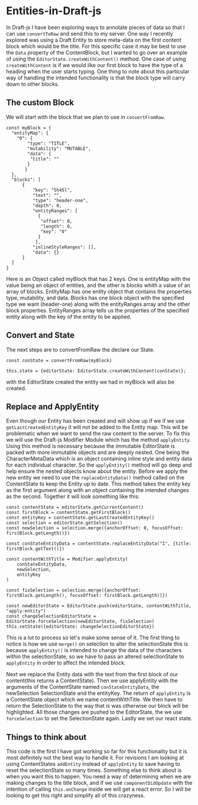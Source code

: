 # Entities-in-Draft-js

In Draft-js I have been exploring ways to annotate pieces of data so that I can use `convertToRaw` and send this to my server. One way I recently explored was using a Draft Entity to store meta-data on the first content block which would be the title. For this specific case it may be best to use the `Data` property of the ContentBlock, but I wanted to go over an example of using the `EditorState.createWithContent()` method. One case of using `createWithContent` is if we would like our first block to have the type of a heading when the user starts typing. One thing to note about this particular way of handling the intended functionality is that the block type will carry down to other blocks.

## The custom Block
We will start with the block that we plan to use in `convertFromRaw`.
```
const myBlock = {
  "entityMap": {
    "0": {
        "type": "TITLE",
        "mutability": "MUTABLE",
        "data": {
         "title": ""
        }
       }
  },
  "blocks": [
      {
          "key": "5h45l",
          "text": "",
          "type": "header-one",
          "depth": 0,
          "entityRanges": [
            {
             "offset": 0,
             "length": 0,
             "key": "0"
            }
           ],
          "inlineStyleRanges": [],
          "data": {}
      }
  ]
}
```
Here is an Object called myBlock that has 2 keys. One is entityMap with the value being an object of entities, and the other is blocks whith a value of an array of blocks. EntityMap has one entity object that contains the properties type, mutability, and data. Blocks has one block object with the specified type we want (header-one) along with the entityRanges array and the other block properties. EntityRanges array tells us the properties of the specified entity along with the key of the entity to be applied.

## Convert and State
The next steps are to convertFromRaw the declare our State.
```
const conState = convertFromRaw(myBlock)

this.state = {editorState: EditorState.createWithContent(conState)};
```
with the EditorState created the entity we had in myBlock will also be created.

## Replace and ApplyEntity
Even though our Entity has been created and will show up if we if we use `getLastCreatedEntityKey` it will not be added to the Entity map. This will be problematic when we want to send the raw content to the server. To fix this we will use the Draft-js Modifier Module which has the method `applyEntity`. Using this method is necessary because the immutable EditorState is packed with more immutable objects and are deeply nested. One being the CharacterMetaData which is an object containing inline style and entity data for each individual character. So the `applyEntity()` method will go deep and help ensure the nested objects know about the entity. Before we apply the new entity we need to use the `replaceEntityData()` method called on the ContentState to keep the Entity up to date. This method takes the entity key as the first argument along with an object containing the intended changes as the second. Together it will look something like this:
```
const contentState = editorState.getCurrentContent()
const firstBlock = contentState.getFirstBlock()
const entityKey = contentState.getLastCreatedEntityKey()
const selection = editorState.getSelection()
const newSelection = selection.merge({anchorOffset: 0, focusOffset: firstBlock.getLength()})

const conStateEntityData = contentState.replaceEntityData("1", {title: firstBlock.getText()})

const contentWithTitle = Modifier.applyEntity(
    conStateEntityData,
    newSelection,
    entityKey
)

const fixSelection = selection.merge({anchorOffset: firstBlock.getLength(), focusOffset: firstBlock.getLength()})

const newEditorState = EditorState.push(editorState, contentWithTitle, "apply-entity")
const changeSelectionEditorState = EditorState.forceSelection(newEditorState, fixSelection)
this.setState({editorState: changeSelectionEditorState})
```
This is a lot to process so let's make some sense of it.
The first thing to notice is how we use `merge()` on selection to alter the selectionState this is because `applyEntity()` is intended to change the data of the characters within the selectionState, so we have to pass an altered selectionState to `applyEntity` in order to affect the intended block.

Next we replace the Entity data with the text from the first block of our content(this returns a ContentState). Then we use applyEntity with the arguments of the ContentState named `conStateEntityData`, the newSelection SelectionState and the entityKey. The return of `applyEntity` is a ContentState object which we name contentWithTitle. We then have to return the SelectionState to the way that is was otherwise our block will be highlighted. All those changes are pushed to the EditorState, the we use `forceSelection` to set the SelectionState again. Lastly we set our react state.

## Things to think about
This code is the first I have got working so far for this functionality but it is most definitely not the best way to handle it. For revisions I am looking at using ContentStates `addEntity` instead of `applyEntity` to save having to reset the selectionState so many times. Something else to think about is when you want this to happen. You need a way of determining when we are making changes to the title block, and if we use `componentDidUpdate` with the intention of calling `this.onChange` inside we will get a react error. So I will be looking to get this right and simplify all of this crazyness.
